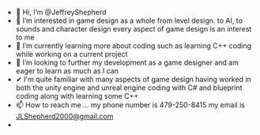 - 👋 Hi, I’m @JeffreyShepherd
- 👀 I’m interested in game design as a whole from level design. to AI, to sounds and character design every aspect of game design is an interest to me
- 🌱 I’m currently learning more about coding such as learning C++ coding while working on a current project
- 💞️ I’m looking to further my development as a game designer and am eager to learn as much as I can
- ✔  I'm quite familiar with many aspects of game design having worked in both the unity engine and unreal engine coding with C# and blueprint coding along with learning some C++
- 📫 How to reach me ... my phone number is 479-250-8415 my email is JLShepherd2000@gmail.com
-

<!---
JeffreyShepherd/JeffreyShepherd is a ✨ special ✨ repository because its `README.md` (this file) appears on your GitHub profile.
You can click the Preview link to take a look at your changes.
--->
